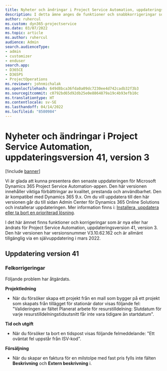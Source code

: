 ```yaml
---
title: Nyheter och ändringar i Project Service Automation, uppdateringsversion 41, version 3
description: I detta ämne anges de funktioner och snabbkorrigeringar som finns tillgängliga i Microsoft Dynamics 365 Project Service Automation, uppdateringsversion 41, V3.
author: ruhercul
ms.custom: dyn365-projectservice
ms.date: 03/07/2022
ms.topic: article
ms.author: ruhercul
audience: Admin
search.audienceType:
- admin
- customizer
- enduser
search.app:
- D365CE
- D365PS
- ProjectOperations
ms.reviewer: johnmichalak
ms.openlocfilehash: 649d8bca36fda0a09dc7230ee4d742cadb32f3b3
ms.sourcegitcommit: c0792bd65d92db25e0e8864879a19c4b93efb10c
ms.translationtype: HT
ms.contentlocale: sv-SE
ms.lasthandoff: 04/14/2022
ms.locfileid: "8580984"
---
```

# <a name="whats-new-or-changed-in-project-service-automation-update-release-41-v3"></a>Nyheter och ändringar i Project Service Automation, uppdateringsversion 41, version 3

[!include [banner](../includes/psa-now-project-operations.md)]

Vi är glada att kunna presentera den senaste uppdateringen för Microsoft Dynamics 365 Project Service Automation-appen. Den här versionen innehåller viktiga förbättringar av kvalitet, prestanda och användbarhet. Den är kompatibel med Dynamics 365 9.x. Om du vill uppdatera till den här versionen går du till sidan Admin Center för Dynamics 365 Online Solutions och installerar uppdateringen. Mer information finns i: [Installera, uppdatera eller ta bort en prioriterad lösning](/power-platform/admin/install-remove-preferred-solution).

I det här ämnet finns funktioner och korrigeringar som är nya eller har ändrats för Project Service Automation, uppdateringsversion 41, version 3. Den här versionen har versionsnummer V3.10.62.162 och är allmänt tillgänglig via en självuppdatering i mars 2022.

## <a name="update-release-41"></a>Uppdatering version 41

### <a name="bug-fixes"></a>Felkorrigeringar

Följande problem har åtgärdats.

**Projektledning**
- När du försöker skapa ett projekt från en mall som bygger på ett projekt som skapats från tillägget för stationär dator visas följande fel: "Valideringen av fältet Planerat arbete för resurstilldelning: Slutdatum för varje resurstilldelningstidsutsnitt får inte vara tidigare än startdatum".

**Tid och utgift**
- När du försöker ta bort en tidspost visas följande felmeddelande: "Ett oväntat fel uppstår från ISV-kod".

**Försäljning**
- När du skapar en faktura för en milstolpe med fast pris fylls inte fälten **Beskrivning** och **Extern beskrivning** i. 

